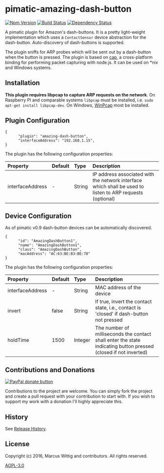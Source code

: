 # pimatic-amazing-dash-button

[![Npm Version](https://badge.fury.io/js/pimatic-amazing-dash-button.svg)](http://badge.fury.io/js/pimatic-amazing-dash-button)
[![Build Status](https://travis-ci.org/mwittig/pimatic-amazing-dash-button.svg?branch=master)](https://travis-ci.org/mwittig/pimatic-amazing-dash-button)
[![Dependency Status](https://david-dm.org/mwittig/pimatic-amazing-dash-button.svg)](https://david-dm.org/mwittig/pimatic-amazing-dash-button)

A pimatic plugin for Amazon's dash-buttons. It is a pretty light-weight implementation which uses a `ContactSensor` 
device abstraction for the dash-button. Auto-discovery of dash-buttons is supported.

The plugin sniffs for ARP probes which will be sent out by a dash-button when the 
button is pressed. The plugin is based on [cap](https://www.npmjs.com/package/cap), a
cross-platform binding for performing packet capturing with node.js. It can be used on *nix and Windows systems. 

## Installation

**This plugin requires libpcap to capture ARP requests on the network**. On Raspberry PI and comparable systems `libpcap` 
must be installed, i.e. `sudo apt-get install libpcap-dev`. 
On Windows, [WinPcap](http://www.winpcap.org/install/default.htm) most be installed.


## Plugin Configuration

    {
          "plugin": "amazing-dash-button",
          "interfaceAddress": "192.168.1.15",
    }

The plugin has the following configuration properties:

| Property          | Default  | Type    | Description                                 |
|:------------------|:---------|:--------|:--------------------------------------------|
| interfaceAddress  | -        | String  | IP address associated with the network interface which shall be used to listen to ARP requests (optional) |



## Device Configuration

As of pimatic v0.9 dash-button devices can be automatically discovered.

    {
          "id": "AmazingDashButton1",
          "name": "AmazingDashButton1",
          "class": "AmazingDashButton",
          "macAddress": "AC:63:BE:B3:BE:78"
    }

The plugin has the following configuration properties:

| Property          | Default  | Type    | Description                                 |
|:------------------|:---------|:--------|:--------------------------------------------|
| interfaceAddress  | -        | String  | MAC address of the device                   |
| invert            | false    | String  | If true, invert the contact state, i.e., contact is 'closed' if dash-button not pressed |
| holdTime          | 1500     | Integer | The number of milliseconds the contact shall enter the state indicating button pressed (closed if not inverted) |

## Contributions and Donations

[![PayPal donate button](https://img.shields.io/paypal/donate.png?color=blue)](https://www.paypal.com/cgi-bin/webscr?cmd=_s-xclick&hosted_button_id=E44SSB34CVXP2)

Contributions to the project are welcome. You can simply fork the project and create a pull request with 
your contribution to start with. If you wish to support my work with a donation I'll highly appreciate this. 

## History

See [Release History](https://github.com/mwittig/pimatic-amazing-dash-button/blob/master/HISTORY.md).

## License 

Copyright (c) 2016, Marcus Wittig and contributors. All rights reserved.

[AGPL-3.0](https://github.com/mwittig/pimatic-amazing-dash-button/blob/master/LICENSE)